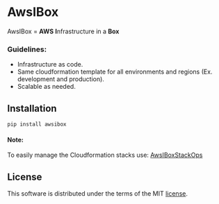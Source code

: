# AwsIBox
AwsIBox = **AWS** **I**nfrastructure in a **Box**

### Guidelines:
- Infrastructure as code.
- Same cloudformation template for all environments and regions (Ex. development and production).
- Scalable as needed.

## Installation
`pip install awsibox`

#### Note:
To easily manage the Cloudformation stacks use:
[AwsIBoxStackOps](https://github.com/mello7tre/AwsIBoxStackOps)

## License

This software is distributed under the terms of the MIT [license](LICENSE).
